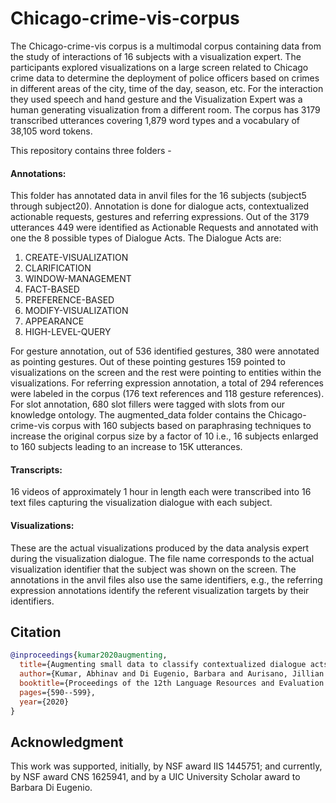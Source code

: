# Chicago-crime-vis-corpus
The Chicago-crime-vis corpus is a multimodal corpus containing data from the study of interactions of 16 subjects with a visualization expert. The participants explored visualizations on a large screen related to Chicago crime data to determine the deployment of police officers based on crimes in different areas of the city, time of the day, season, etc. For the interaction they used speech and hand gesture and the Visualization Expert was a human generating visualization from a different room. The corpus has 3179 transcribed utterances covering 1,879 word types and a vocabulary of 38,105 word tokens. 


This repository contains three folders -
#### Annotations: 
This folder has annotated data in anvil files for the 16 subjects (subject5 through subject20). Annotation is done for dialogue acts, contextualized actionable requests, gestures and referring expressions. Out of the 3179 utterances 449 were identified as Actionable Requests and annotated with one the 8 possible types of Dialogue Acts. 
The Dialogue Acts are:
1.	CREATE-VISUALIZATION
2.	CLARIFICATION
3.	WINDOW-MANAGEMENT
4.	FACT-BASED
5.	PREFERENCE-BASED
6.	MODIFY-VISUALIZATION
7.	APPEARANCE
8.	HIGH-LEVEL-QUERY

For gesture annotation, out of 536 identified gestures, 380 were annotated as pointing gestures. Out of these pointing gestures 159 pointed to visualizations on the screen and the rest were pointing to entities within the visualizations. 
For referring expression annotation, a total of 294 references were labeled in the corpus (176 text references and 118 gesture references). 
For slot annotation, 680 slot fillers were tagged with slots from our knowledge ontology.
The augmented_data folder contains the Chicago-crime-vis corpus with 160 subjects based on paraphrasing techniques to increase the original corpus size by a factor of 10 i.e., 16 subjects enlarged to 160 subjects leading to an increase to 15K utterances. 

#### Transcripts:
16 videos of approximately 1 hour in length each were transcribed into 16 text files capturing the visualization dialogue with each subject. 

#### Visualizations:
These are the actual visualizations produced by the data analysis expert during the visualization dialogue. The file name corresponds to the actual visualization identifier that the subject was shown on the screen. The annotations in the anvil files also use the same identifiers, e.g., the referring expression annotations identify the referent visualization targets by their identifiers.



## Citation
```bibtex
@inproceedings{kumar2020augmenting,
  title={Augmenting small data to classify contextualized dialogue acts for exploratory visualization},
  author={Kumar, Abhinav and Di Eugenio, Barbara and Aurisano, Jillian and Johnson, Andrew},
  booktitle={Proceedings of the 12th Language Resources and Evaluation Conference},
  pages={590--599},
  year={2020}
}
```
## Acknowledgment

This work was supported, initially, by NSF award IIS 1445751; and currently, by NSF award CNS 1625941, and by a UIC University Scholar award to Barbara Di Eugenio.

